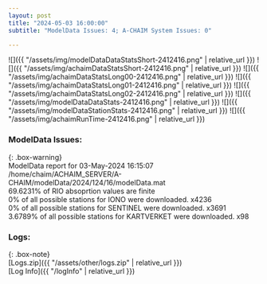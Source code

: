 ```yaml
---
layout: post
title: "2024-05-03 16:00:00"
subtitle: "ModelData Issues: 4; A-CHAIM System Issues: 0"

---
```


![]({{ "/assets/img/modelDataDataStatsShort-2412416.png" | relative_url }})
![]({{ "/assets/img/achaimDataStatsShort-2412416.png" | relative_url }})
![]({{ "/assets/img/achaimDataStatsLong00-2412416.png" | relative_url }})
![]({{ "/assets/img/achaimDataStatsLong01-2412416.png" | relative_url }})
![]({{ "/assets/img/achaimDataStatsLong02-2412416.png" | relative_url }})
![]({{ "/assets/img/modelDataDataStats-2412416.png" | relative_url }})
![]({{ "/assets/img/modelDataStationStats-2412416.png" | relative_url }})
![]({{ "/assets/img/achaimRunTime-2412416.png" | relative_url }})


### ModelData Issues:  
  
{: .box-warning}  
 ModelData report for 03-May-2024 16:15:07   
 /home/chaim/ACHAIM_SERVER/A-CHAIM/modelData/2024/124/16/modelData.mat   
 69.6231% of RIO absoprtion values are finite   
 0% of all possible stations for IONO were downloaded. x4236   
 0% of all possible stations for SENTINEL were downloaded. x3691   
 3.6789% of all possible stations for KARTVERKET were downloaded. x98   
  


### Logs:  
  
{: .box-note}  
[Logs.zip]({{ "/assets/other/logs.zip" | relative_url }})  
[Log Info]({{ "/logInfo" | relative_url }})  
